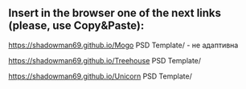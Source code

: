 
## Insert in the browser one of the next links (please, use Copy&Paste):

https://shadowman69.github.io/Mogo PSD Template/  - не адаптивна

https://shadowman69.github.io/Treehouse PSD Template/

https://shadowman69.github.io/Unicorn PSD Template/
